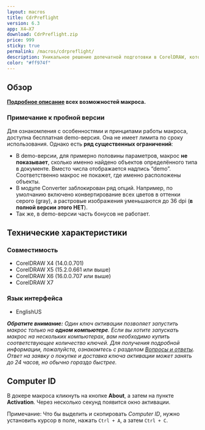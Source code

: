```yaml
---
layout: macros
title: CdrPreflight
version: 6.3
app: X4–X7
download: CdrPreflight.zip
price: 999
sticky: true
permalink: /macros/cdrpreflight/
description: Уникальное решение допечатной подготовки в CorelDRAW, которое будет одинаково полезно как для отдельных дизайнеров, так и для целых полиграфических центров. Всего в несколько кликов CdrPreflight поможет вам найти и решить самые распространённые проблемы в CDR файлах, экономя время и деньги.
color: "#ff974f"
---
```


## Обзор

**[Подробное описание](https://www.gitbook.com/book/cdrpro-macros/cdrpreflight/) всех возможностей макроса.**

### Примечание к пробной версии

Для ознакомления с особенностями и принципами работы макроса, доступна бесплатная demo-версия.
Она не имеет лимита по сроку использования. Однако есть **ряд существенных ограничений**:

* В demo-версии, для примерно половины параметров, макрос **не показывает**, сколько именно найдено объектов
  определённого типа в документе. Вместо числа отображается надпись “demo”. Соответственно макрос не покажет,
  где именно расположены объекты.
* В модуле Converter заблокирован ряд опций. Например, по умолчанию включено конвертирование всех цветов
  в оттенки серого (gray), а растровые изображения уменьшаются до 36 dpi (**в полной версии этого НЕТ**).
* Так же, в demo-версии часть бонусов не работает.

## Технические характеристики

### Совместимость

* CorelDRAW Х4 (14.0.0.701)
* CorelDRAW X5 (15.2.0.661 или выше)
* CorelDRAW X6 (16.0.0.707 или выше)
* CorelDRAW X7

### Язык интерфейса

* EnglishUS

_**Обратите внимание:** Один ключ активации позволяет запустить макрос только на **одном компьютере**.
Если вы хотите запускать макрос на нескольких компьютерах, вам необходимо купить соответствующее количество ключей.
Для получения подробной информации, пожалуйста, ознакомтесь с разделом [Вопросы и ответы](/macros/question-answer/).
Ответ на заявку о покупке и доставка ключа активации может занять до 24 часов, но обычно гораздо быстрее._

## Computer ID

В докере макроса кликнуть на кнопке **About**, а затем на пункте **Activation**.
Через несколько секунд появится окно активации.

Примечание: Что бы выделить и скопировать _Computer ID_, нужно установить курсор в поле,
нажать `Ctrl + A`, а затем `Ctrl + C`.
